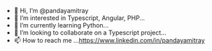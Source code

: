 - 👋 Hi, I’m @pandayamitray
- 👀 I’m interested in Typescript, Angular, PHP...
- 🌱 I’m currently learning Python...
- 💞️ I’m looking to collaborate on a Typescript project...
- 📫 How to reach me ...https://www.linkedin.com/in/pandayamitray

<!---
pandayamitray/pandayamitray is a ✨ special ✨ repository because its `README.md` (this file) appears on your GitHub profile.
You can click the Preview link to take a look at your changes.
--->
